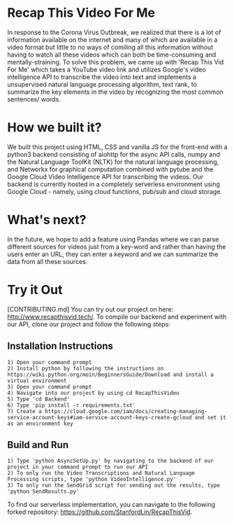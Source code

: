 # Recap This Video For Me

In response to the Corona Virus Outbreak, we realized that there is a lot of information available on the internet and many of which are available in a video format but little to no ways of comiling all this information without having to watch all these videos which can both be time-consuming and mentally-straining. To solve this problem, we came up with 'Recap This Vid For Me' which takes a YouTube video link and utilizes Google's video intelligence API to transcribe the video into text and implements a unsupervised natural language processing algorithm, text rank, to summarize the key elements in the video by recognizing the most common sentences/ words.

# How we built it?

We built this project using HTML, CSS and vanilla JS for the front-end with a python3 backend consisting of aiohttp for the async API calls, numpy and the Natural Language ToolKit (NLTK) for the natural language processing, and Networkx for graphical computation combined with pytube and the Google Cloud Video Intelligence API for transcribing the videos. Our backend is currently hosted in a completely serverless environment using Google Cloud - namely, using cloud functions, pub/sub and cloud storage.

# What's next?

In the future, we hope to add a feature using Pandas where we can parse different sources for videos just from a key-word and rather than having the users enter an URL, they can enter a keyword and we can summarize the data from all these sources. 

# Try it Out
[CONTRIBUTING.md]
You can try out our project on here: http://www.recapthisvid.tech/. To compile our backend and experiment with our API, clone our project and follow the following steps:

## Installation Instructions
```
1) Open your command prompt
2) Install python by following the instructions on https://wiki.python.org/moin/BeginnersGuide/Download and install a virtual environment
3) Open your command prompt 
4) Navigate into our project by using cd RecapThisVideo
5) Type 'cd Backend'
6) Type 'pip install -r requirements.txt'
7) Create a https://cloud.google.com/iam/docs/creating-managing-service-account-keys#iam-service-account-keys-create-gcloud and set it as an environment key
```

## Build and Run
```
1) Type 'python AsyncSetUp.py' by navigating to the backend of our project in your command prompt to run our API 
2) To only run the Video Transcriptions and Natural Language Processing scripts, type 'python VideoIntelligence.py' 
3) To only run the SendGrid script for sending out the results, type 'python SendResults.py' 
```
To find our serverless implementation, you can navigate to the following forked repository: https://github.com/StanfordLin/RecapThisVid.
